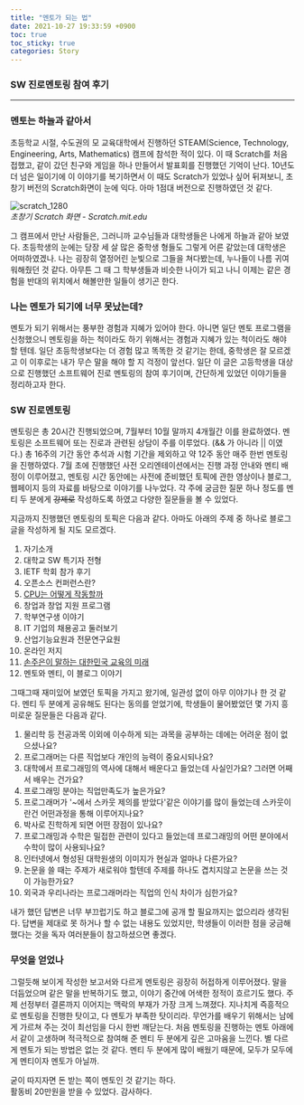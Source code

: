 ```yaml
---
title: "멘토가 되는 법"
date: 2021-10-27 19:33:59 +0900
toc: true
toc_sticky: true
categories: Story
---
```


### SW 진로멘토링 참여 후기

*****

### 멘토는 하늘과 같아서

초등학교 시절, 수도권의 모 교육대학에서 진행하던 STEAM(Science, Technology, Engineering, Arts, Mathematics) 캠프에 참석한 적이 있다.
이 때 Scratch를 처음 접했고, 같이 갔던 친구와 게임을 하나 만들어서 발표회를 진행했던 기억이 난다. 10년도 더 넘은 일이기에 이 이야기를 복기하면서
이 때도 Scratch가 있었나 싶어 뒤져보니, 초창기 버전의 Scratch화면이 눈에 익다. 아마 1점대 버전으로 진행하였던 것 같다. 

![scratch_1280](https://user-images.githubusercontent.com/61682534/139066143-4fb34b55-3399-4f40-95f1-aee1ae14e077.png)  
*초창기 Scratch 화면 - Scratch.mit.edu*

그 캠프에서 만난 사람들은, 그러니까 교수님들과 대학생들은 나에게 하늘과 같아 보였다. 초등학생의 눈에는 당장 세 살 많은 중학생 형들도 그렇게 어른 같았는데 
대학생은 어떠하였겠나. 나는 굉장히 열정어린 눈빛으로 그들을 쳐다봤는데, 누나들이 나름 귀여워해줬던 것 같다. 
아무튼 그 때 그 학부생들과 비슷한 나이가 되고 나니 이제는 같은 경험을 반대의 위치에서 해볼만한 일들이 생기곤 한다.

### 나는 멘토가 되기에 너무 못났는데?

멘토가 되기 위해서는 풍부한 경험과 지혜가 있어야 한다. 아니면 일단 멘토 프로그램을 신청했으니 멘토링을 하는 척이라도 하기 위해서는 경험과 지혜가 있는 척이라도 해야 할 텐데. 
일단 초등학생보다는 더 경험 많고 똑똑한 것 같기는 한데, 중학생은 잘 모르겠고 이 이후로는 내가 무슨 말을 해야 할 지 걱정이 앞선다. 
일단 이 글은 고등학생을 대상으로 진행했던 소프트웨어 진로 멘토링의 참여 후기이며, 간단하게 있었던 이야기들을 정리하고자 한다. 

### SW 진로멘토링

멘토링은 총 20시간 진행되었으며, 7월부터 10월 말까지 4개월간 이를 완료하였다. 멘토링은 소프트웨어 또는 진로과 관련된 상담이 주를 이루었다. (&& 가 아니라 || 이였다.)
총 16주의 기간 동안 추석과 시험 기간을 제외하고 약 12주 동안 매주 한번 멘토링을 진행하였다. 
7월 초에 진행했던 사전 오리엔테이션에서는 진행 과정 안내와 멘티 배정이 이루어졌고, 멘토링 시간 동안에는 사전에 준비했던 토픽에 관한 영상이나 블로그, 웹페이지 등의 
자료를 바탕으로 이야기를 나누었다. 각 주에 궁금한 질문 하나 정도를 멘티 두 분에게  ~~강제로~~ 작성하도록 하였고 다양한 질문들을 볼 수 있었다.

지금까지 진행했던 멘토링의 토픽은 다음과 같다. 아마도 아래의 주제 중 하나로 블로그 글을 작성하게 될 지도 모르겠다.

1. 자기소개
2. 대학교 SW 특기자 전형 
3. IETF 학회 참가 후기
4. 오픈소스 컨퍼런스란?
5. [CPU는 어떻게 작동할까](https://youtu.be/Fg00LN30Ezg)
6. 창업과 창업 지원 프로그램
7. 학부연구생 이야기
8. IT 기업의 채용공고 둘러보기
9. 산업기능요원과 전문연구요원
10. 온라인 저지
11. [손주은이 말하는 대한민국 교육의 미래](https://youtu.be/jheK6aZtJ5A)
12. 멘토와 멘티, 이 블로그 이야기

그때그때 재미있어 보였던 토픽을 가지고 왔기에, 일관성 없이 아무 이야기나 한 것 같다.
멘티 두 분에게 공유해도 된다는 동의를 얻었기에, 학생들이 물어봤었던 몇 가지 흥미로운 질문들은 다음과 같다.

1. 물리학 등 전공과목 이외에 이수하게 되는 과목을 공부하는 데에는 어려운 점이 없으셨나요?
2. 프로그래머는 다른 직업보다 개인의 능력이 중요시되나요?
3. 대학에서 프로그래밍의 역사에 대해서 배운다고 들었는데 사실인가요? 그러면 어째서 배우는 건가요?
4. 프로그래밍 분야는 직업만족도가 높은가요?
5. 프로그래머가 '~에서 스카웃 제의를 받았다'같은 이야기를 많이 들었는데 스카웃이란건 어떤과정을 통해 이루어지나요?
6. 박사로 진학하게 되면 어떤 장점이 있나요?
7. 프로그래밍과 수학은 밀접한 관련이 있다고 들었는데 프로그래밍의 어떤 분야에서 수학이 많이 사용되나요?
8. 인터넷에서 형성된 대학원생의 이미지가 현실과 얼마나 다른가요?
9. 논문을 쓸 때는 주제가 새로워야 할텐데 주제를 하나도 겹치지않고 논문을 쓰는 것이 가능한가요?
10. 외국과 우리나라는 프로그래머라는 직업의 인식 차이가 심한가요?

내가 했던 답변은 너무 부끄럽기도 하고 블로그에 공개 할 필요까지는 없으리라 생각된다.
답변을 제대로 못 하거나 할 수 없는 내용도 있었지만, 학생들이 이러한 점을 궁금해 했다는 것을 독자 여러분들이 참고하셨으면 좋겠다.

### 무엇을 얻었나

그럴듯해 보이게 작성한 보고서와 다르게 멘토링은 굉장히 허접하게 이루어졌다. 말을 더듬었으며 같은 말을 반복하기도 했고, 이야기 중간에 어색한 정적이 흐르기도 했다.
주제 선정부터 결론까지 이어지는 맥락의 부재가 가장 크게 느껴졌다. 지나치게 즉흥적으로 멘토링을 진행한 탓이고, 다 멘토가 부족한 탓이리라. 
무언가를 배우기 위해서는 남에게 가르쳐 주는 것이 최선임을 다시 한번 깨닫는다. 처음 멘토링을 진행하는 멘토 아래에서 같이 고생하며 적극적으로 참여해 준 멘티 두 분에게 깊은 고마움을 느낀다.
별 다르게 멘토가 되는 방법은 없는 것 같다. 멘티 두 분에게 많이 배웠기 때문에, 모두가 모두에게 멘티이자 멘토가 아닐까.

굳이 따지자면 돈 받는 쪽이 멘토인 것 같기는 하다.  
활동비 20만원을 받을 수 있었다. 감사하다.
